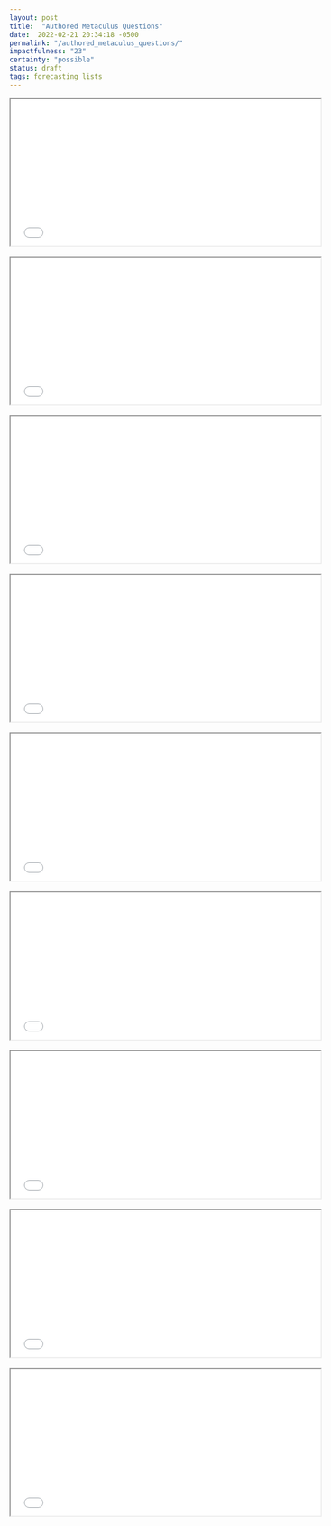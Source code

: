 ```yaml
---
layout: post
title:  "Authored Metaculus Questions"
date:  2022-02-21 20:34:18 -0500
permalink: "/authored_metaculus_questions/"
impactfulness: "23"
certainty: "possible"
status: draft
tags: forecasting lists
---
```


<iframe src="//d3s0w6fek99l5b.cloudfront.net/s/1/questions/embed/9793/" width="550" height="260"></iframe>

<br>
<br>

<iframe src="//d3s0w6fek99l5b.cloudfront.net/s/1/questions/embed/9778/" width="550" height="260"></iframe>

<br>
<br>

<iframe src="//d3s0w6fek99l5b.cloudfront.net/s/1/questions/embed/9752/" width="550" height="260"></iframe>

<br>
<br>

<iframe src="//d3s0w6fek99l5b.cloudfront.net/s/1/questions/embed/9751/" width="550" height="260"></iframe>

<br>
<br>

<iframe src="//d3s0w6fek99l5b.cloudfront.net/s/1/questions/embed/8808/" width="550" height="260"></iframe>

<br>
<br>

<iframe src="//d3s0w6fek99l5b.cloudfront.net/s/1/questions/embed/8189/" width="550" height="260"></iframe>

<br>
<br>

<iframe src="//d3s0w6fek99l5b.cloudfront.net/s/1/questions/embed/7972/" width="550" height="260"></iframe>

<br>
<br>

<iframe src="//d3s0w6fek99l5b.cloudfront.net/s/1/questions/embed/7910/" width="550" height="260"></iframe>

<br>
<br>

<iframe src="//d3s0w6fek99l5b.cloudfront.net/s/1/questions/embed/7881/" width="550" height="260"></iframe>
